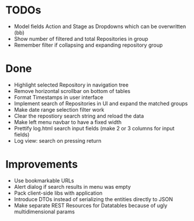 TODOs
=====
* Model fields Action and Stage as Dropdowns which can be overwritten (bb)
* Show number of filtered and total Repositories in group
* Remember filter if collapsing and expanding repository group

Done
====
* Highlight selected Repository in navigation tree
* Remove horizontal scrollbar on bottom of tables
* Format Timestamps in user interface
* Implement search of Repositories in UI and expand the matched groups
* Make date range selection filter work
* Clear the repostiory search string and reload the data
* Make left menu navbar to have a fixed width
* Prettify log.html search input fields (make 2 or 3 columns for input fields)
* Log view: search on pressing return

Improvements
============
* Use bookmarkable URLs
* Alert dialog if search results in menu was empty
* Pack client-side libs with application
* Introduce DTOs instead of serializing the entities directly to JSON
* Make separate REST Resources for Datatables because of ugly multidimensional params
